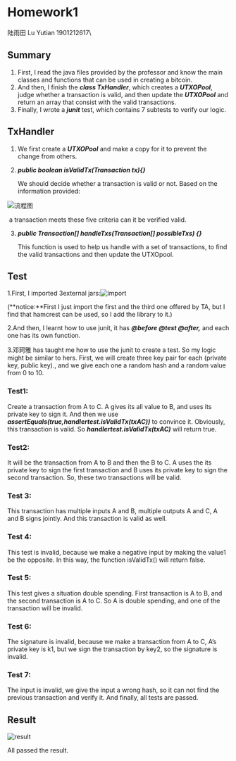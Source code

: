# **Homework1** 

陆雨田 Lu Yutian   1901212617\

##  Summary

1. First, I read the java files provided by the professor and know the main classes and functions that can be used in creating a bitcoin.
2. And then, I finish the ***class TxHandler***, which creates a ***UTXOPool***, judge whether a transaction is valid, and then update the ***UTXOPool*** and return an array that consist with the valid transactions.
3. Finally, I wrote a ***junit*** test, which contains 7 subtests to verify our logic.

 

## TxHandler

1. We first create a ***UTXOPool*** and make a copy for it to prevent the change from others.

   

2. ***public boolean isValidTx(Transaction tx){}*** 

   We should decide whether a transaction is valid or not. Based on the information provided:

 ![流程图](https://github.com/YutianNancy/PHBS_BlockChain_2019/blob/master/homeworkA/流程图.png)

​       a transaction meets these five criteria can it be verified valid. 

3. ***public Transaction[] handleTxs(Transaction[] possibleTxs) {}*** 

   This function is used to help us handle with a set of transactions, to find the valid transactions and then update the UTXOpool. 

   

##  Test

1.First, I imported 3external jars:![import](C:\Users\10360\Desktop\import.jpg)

(**notice:**First I just import the first and the third one offered by TA, but I find that hamcrest can be used, so I add the library to it.)

2.And then, I learnt how to use junit, it has ***@before @test @after,*** and each one has its own function.

3.邓珂雅 has taught me how to use the junit to create a test. So my logic might be similar to hers. First, we will create three key pair for each (private key, public key)., and we give each one a random hash and a random value from 0 to 10.

 

### Test1: 

Create a transaction from A to C. A gives its all value to B, and uses its private key to sign it. And then we use ***assertEquals(true,handlertest.isValidTx(txAC))*** to convince it. Obviously, this transaction is valid. So ***handlertest.isValidTx(txAC)*** will return true.

### Test2:

It will be the transaction from A to B and then the B to C. A uses the its private key to sign the first transaction and B uses its private key to sign the second transaction. So, these two transactions will be valid.

### Test 3: 

This transaction has multiple inputs A and B, multiple outputs A and C, A and B signs jointly. And this transaction is valid as well.

### Test 4:

This test is invalid, because we make a negative input by making the value1 be the opposite. In this way, the function isValidTx() will return false.

### Test 5:

This test gives a situation double spending. First transaction is A to B, and the second transaction is A to C. So A is double spending, and one of the transaction will be invalid.

### Test 6:

 The signature is invalid, because we make a transaction from A to C, A’s private key is k1, but we sign the transaction by key2, so the signature is invalid.

### Test 7:

The input is invalid, we give the input a wrong hash, so it can not find the previous transaction and verify it. And finally, all tests are passed.



## Result

![result](C:\Users\10360\Desktop\result.png)

All passed the result.
